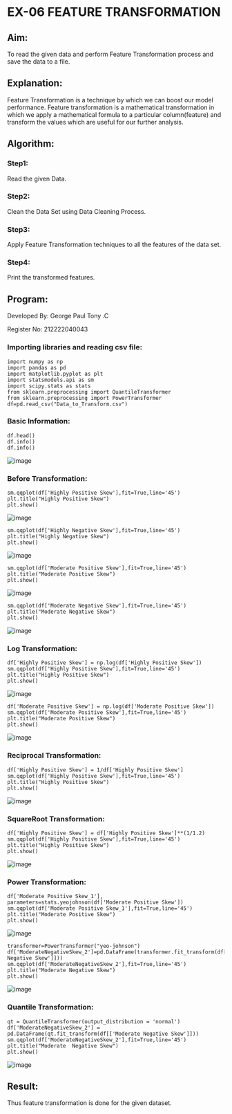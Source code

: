 # EX-06 FEATURE TRANSFORMATION
## Aim:
To read the given data and perform Feature Transformation process and save the data to a file.

## Explanation:
Feature Transformation is a technique by which we can boost our model performance. Feature transformation is a mathematical transformation in which we apply a mathematical formula to a particular column(feature) and transform the values which are useful for our further analysis.

## Algorithm:
### Step1:
Read the given Data.
### Step2: 
Clean the Data Set using Data Cleaning Process.
### Step3:
Apply Feature Transformation techniques to all the features of the data set.
### Step4:
Print the transformed features.
## Program:
Developed By: George Paul Tony .C

Register No: 212222040043

### Importing libraries and reading csv file:
```
import numpy as np
import pandas as pd
import matplotlib.pyplot as plt
import statsmodels.api as sm
import scipy.stats as stats
from sklearn.preprocessing import QuantileTransformer
from sklearn.preprocessing import PowerTransformer
df=pd.read_csv("Data_to_Transform.csv")
```
### Basic Information:
```
df.head()
df.info()
df.info()
```
![image](https://github.com/naveenaakumarasamy/Datascience-Ex06/assets/113497406/72d2d78c-0fb1-49f5-a07f-333e66ed5129)
  
### Before Transformation:
```
sm.qqplot(df['Highly Positive Skew'],fit=True,line='45')
plt.title("Highly Positive Skew")
plt.show()
```
![image](https://github.com/naveenaakumarasamy/Datascience-Ex06/assets/113497406/5e82854d-26b6-40c1-978b-32e7d0602353)

```
sm.qqplot(df['Highly Negative Skew'],fit=True,line='45')
plt.title("Highly Negative Skew")
plt.show()
```
![image](https://github.com/naveenaakumarasamy/Datascience-Ex06/assets/113497406/3979bffa-21ba-4627-8a87-eeb9e3c4bcfc)

```
sm.qqplot(df['Moderate Positive Skew'],fit=True,line='45')
plt.title("Moderate Positive Skew")
plt.show()
```
![image](https://github.com/naveenaakumarasamy/Datascience-Ex06/assets/113497406/ebb2084a-d071-4b7a-bc31-7aef5c457f7f)

```
sm.qqplot(df['Moderate Negative Skew'],fit=True,line='45')
plt.title("Moderate Negative Skew")
plt.show()
```
 ![image](https://github.com/naveenaakumarasamy/Datascience-Ex06/assets/113497406/3d768a5d-b0ed-4a76-a927-ab14cc662469)

### Log Transformation:
```
df['Highly Positive Skew'] = np.log(df['Highly Positive Skew'])
sm.qqplot(df['Highly Positive Skew'],fit=True,line='45')
plt.title("Highly Positive Skew")
plt.show()
```
![image](https://github.com/naveenaakumarasamy/Datascience-Ex06/assets/113497406/5c07c1ea-c813-4aaa-8a44-0948726d002e)

```
df['Moderate Positive Skew'] = np.log(df['Moderate Positive Skew'])
sm.qqplot(df['Moderate Positive Skew'],fit=True,line='45')
plt.title("Moderate Positive Skew")
plt.show()
```
![image](https://github.com/naveenaakumarasamy/Datascience-Ex06/assets/113497406/08656ed3-4840-4db2-bbc7-bc11ac494364)

### Reciprocal Transformation:
```
df['Highly Positive Skew'] = 1/df['Highly Positive Skew']
sm.qqplot(df['Highly Positive Skew'],fit=True,line='45')
plt.title("Highly Positive Skew")
plt.show()
```
![image](https://github.com/naveenaakumarasamy/Datascience-Ex06/assets/113497406/795fa4fc-60f2-4fdb-8cf6-e16beeff330a)

### SquareRoot Transformation:
```
df['Highly Positive Skew'] = df['Highly Positive Skew']**(1/1.2)
sm.qqplot(df['Highly Positive Skew'],fit=True,line='45')
plt.title("Highly Positive Skew")
plt.show()
```
![image](https://github.com/naveenaakumarasamy/Datascience-Ex06/assets/113497406/62d30af5-5e7d-48ce-85a0-38da9ee46ff4)

### Power Transformation:
```
df['Moderate Positive Skew_1'], parameters=stats.yeojohnson(df['Moderate Positive Skew'])
sm.qqplot(df['Moderate Positive Skew_1'],fit=True,line='45')
plt.title("Moderate Positive Skew")
plt.show()
```
![image](https://github.com/naveenaakumarasamy/Datascience-Ex06/assets/113497406/5082edbc-ab56-4d2b-98e5-f3097fdf3f9d)

```
transformer=PowerTransformer("yeo-johnson")
df['ModerateNegativeSkew_2']=pd.DataFrame(transformer.fit_transform(df[['Moderate Negative Skew']]))
sm.qqplot(df['ModerateNegativeSkew_2'],fit=True,line='45')
plt.title("Moderate Negative Skew")
plt.show()
```
![image](https://github.com/naveenaakumarasamy/Datascience-Ex06/assets/113497406/43bb56f7-7bc7-46b7-acc9-943b8dd72000)
 
### Quantile Transformation:
```
qt = QuantileTransformer(output_distribution = 'normal')
df['ModerateNegativeSkew_2'] = pd.DataFrame(qt.fit_transform(df[['Moderate Negative Skew']]))
sm.qqplot(df['ModerateNegativeSkew_2'],fit=True,line='45')
plt.title("Moderate  Negative Skew")
plt.show()
```
![image](https://github.com/naveenaakumarasamy/Datascience-Ex06/assets/113497406/dea278eb-c146-4201-bcf2-c479949d597e)

## Result:
Thus feature transformation is done for the given dataset.
